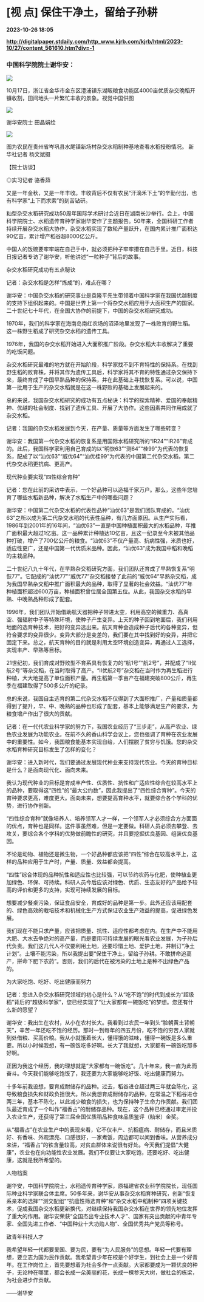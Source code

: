 # [视 点] 保住干净土，留给子孙耕

**2023-10-26 18:05**

**http://digitalpaper.stdaily.com/http_www.kjrb.com/kjrb/html/2023-10/27/content_561610.htm?div=-1**

### 中国科学院院士谢华安：

![](http://digitalpaper.stdaily.com/http_www.kjrb.com/kjrb/images/2023-10/27/05/3549541_wangjj_1698310661860_b.jpg)

10月17日，浙江省金华市金东区澧浦镇东湖畈粮食功能区4000亩优质杂交晚稻开镰收割，田间地头一片繁忙丰收的景象。视觉中国供图

![](http://digitalpaper.stdaily.com/http_www.kjrb.com/kjrb/images/2023-10/27/05/3552301_zhangjy_1698328826234_b.jpg)

谢华安院士 田晶娟绘

![](http://digitalpaper.stdaily.com/http_www.kjrb.com/kjrb/images/2023-10/27/05/3546149_wangjj_1698310697523_b.jpg)

图为农民在贵州省岑巩县水尾镇新场村杂交水稻制种基地查看水稻授粉情况。 新华社记者 杨文斌摄

【院士访谈】

 ◎实习记者 骆香茹

 又是一年金秋，又是一年丰收。丰收背后不仅有农民“汗滴禾下土”的辛勤付出，也有科学家“上下而求索”的刻苦钻研。

 籼型杂交水稻研究成功50周年国际学术研讨会近日在湖南长沙举行。会上，中国科学院院士、水稻遗传育种学家谢华安作了主题报告。50年来，全国科研工作者持续开展杂交水稻大协作，杂交水稻实现了数轮产量跃升，在国内累计推广面积达90亿亩，累计增产稻谷超8000亿公斤。

 中国人的饭碗要牢牢端在自己手中，就必须把种子牢牢攥在自己手里。近日，科技日报记者专访了谢华安，听他讲述“一粒种子”背后的故事。

 杂交水稻研究成功有五点秘诀

 记者：杂交水稻是怎样“炼成”的，难点在哪？

 谢华安：中国杂交水稻的研究事业是袁隆平先生带领着中国科学家在我国优越制度的支持下组织起来的。中国是世界上第一个将杂交水稻应用于大面积生产的国家。二十世纪七十年代，在全国大协作的前提下，中国的杂交水稻研究成功。

 1970年，我们的科学家在海南岛南红农场的沼泽地里发现了一株败育的野生稻。这一株野生稻成了研究杂交水稻的遗传工具。

 1976年，我国的杂交水稻开始进入大面积推广阶段。杂交水稻大丰收解决了重要的吃饭问题。

 杂交水稻研究最难的地方就在开始阶段，科学家找不到不育特性的保持系。在找到野生稻的败育株，并将其作为遗传工具后，科学家将其不育的特性通过杂交保持下来，最终育成了中国早熟品种的保持系，并在此基础上寻找恢复系。可以说，中国第一批用于生产的杂交水稻就是在这一株野败的基础上发展起来的。

 总的来说，我国杂交水稻研究的成功有五点秘诀：科学的探索精神、爱国的奉献精神、优越的社会制度、找到了遗传工具、开展了大协作。这些因素共同作用成就了杂交水稻。

 记者：我国的杂交水稻发展到今天，在产量、质量等方面发生了哪些转变？

 谢华安：我国第一代杂交水稻的恢复系是用国际水稻研究所的“IR24”“IR26”育成的。此后，我国科学家利用自己育成的以“明恢63”“测64”“桂99”为代表的恢复系，配成了以“汕优63”“威优64”“汕优桂99”为代表的中国第二代杂交水稻，第二代杂交水稻更抗病、更高产。

 现代种业要实现“四性综合育种”

 记者：您在此前的采访中表示，一个好品种可以造福千家万户。那么，这些年您培育了哪些水稻新品种，解决了水稻生产中的哪些问题？

 谢华安：中国第二代杂交水稻的代表性品种“汕优63”是我们团队育成的。“汕优63”之所以成为第二代杂交水稻的代表性品种，有几方面原因。从生产实际看，1986年到2001年的16年间，“汕优63”一直是中国种植面积最大的水稻品种，年推广面积最大超过1亿亩。这一品种累计种植达10亿亩，且这一纪录至今未被其他品种打破，增产了700亿公斤的粮食。“汕优63”不仅产量高、抗病性强，米质也好，适应性更广，还是中国第一代优质米品种。因此，“汕优63”成为我国中稻和晚稻的主栽品种。

 二十世纪八九十年代，在早熟杂交稻研究方面，我们团队还育成了早熟恢复系“明恢77”。它配成的“汕优77”“威优77”杂交稻接替了此前的“威优64”早熟杂交稻，成为我国早熟杂交稻中推广面积最大的品种，取得了显著的社会效益。“汕优77”年种植面积超过600万亩，种植面积曾位居全国第五位。从此，我国杂交水稻的早熟、中晚熟品种形成了配套。

 1996年，我们团队开始借助航天器把种子带进太空，利用高空的微重力、高真空、强辐射中子等特殊环境，使种子产生变异。上天的种子回到地面后，我们利用地面的选育种技术，把好的变异选出来。航天育种会造成种子后代的各种变异，但符合要求的变异很少。变异大部分是变差的，我们要在其中找到好的变异，并把它固定下来。总之，航天育种的目的就是利用太空环境创造变异，再通过人工选择，实现丰产、早熟等目标。

 21世纪初，我们育成对野败型不育系具有恢复力的“航1号”“航2号”，并配成了“Ⅱ优航2号”等杂交稻，在当时取得了高产。“Ⅱ优航2号”杂交稻在当时作为再生稻进行种植，大大地提高了单位面积产量。再生稻第一季亩产在福建突破800公斤，再生季在福建取得了500多公斤的纪录。

 总的来说，我国自主选育的第二代杂交水稻不仅得到了大面积推广，产量和质量都得到了提升，早、中、晚熟的品种也形成了配套，基本上能够满足生产的要求，为粮食增产作出了很大的贡献。

 记者：在一代代农业科学家的努力下，我国农业经历了“三步走”，从高产农业、绿色农业发展为功能农业。在前不久的香山科学会议上，您也强调了育种在农业发展中的重要性。如今，我国粮食能基本实现自给，人们摆脱了贫穷与饥饿。您的杂交水稻育种研究目标发生了怎样的变化？

 谢华安：进入新时代，我们要通过发展现代种业来支持现代农业。今天的育种目标是什么？是面向现代化、面向未来。

 我认为现代种业的目标是育成丰产性、优质性、抗性和广适应性综合在较高水平上的品种，要取得这“四性”的“最大公约数”，因此我提出了“四性综合育种”。今天的育种要求更高，难度更大。面向未来，想要提高育种水平，就要综合各个学科的优势，进行协作创新。

 “四性综合育种”就像培养人、培养领军人才一样，一个领军人才必须综合方方面面的优点，育种也是同样。这件事虽然难，但是一定要做。科研人员必须去攀登、去攻关，要综合各个学科的优势做前瞻性的研究，并且要挖掘优良基因、组装优良基因。

 不论是动物、植物还是微生物，一个好品种都应该把“四性”综合在较高水平上，这样的品种应用于生产时，产量、质量、效益都会提高。

 “四性”综合体现的品种抗性和适应性也比较强，可以节约农药与化肥，使种植业更加绿色、环保、可持续。科研人员今后应该对绿色、优质、生态友好的产品给予较高的评价和更多的支持，实现可持续发展的目标。

 想要减少餐桌污染，保证食品安全，育成好的品种是第一步。此外还应该用配套的、绿色高效的栽培技术和机械化生产方式保证农业生产效益的提高，促进绿色发展。

 我们现在不能只求产量，应该把质量、抗性、适应性都考虑在内。在生产中不能用大肥、大水去争绝对的高产量，而是要用可持续发展的眼光看农业发展，为子孙后代负责。我们这几代人不仅要利用土地，还要珍惜土地、爱护土地，并制订“净土计划”。土壤不能污染，所以我提出要“保住干净土，留给子孙耕。不敢拼命追高产，拼命下肥下农药”。否则，我们的后代在被污染的土地上是种不出绿色产品的。

 为大家吃饱、吃好、吃出健康而努力

 记者：您进入杂交水稻研究领域的初心是什么？从“吃不饱”的时代到成长为“超级稻”背后的“超级科学家”，您已经实现了“让大家都有一碗饭吃”的梦想。您还有什么新的愿望？

 谢华安：我出生在农村，从小在农村长大。我看到过农民一年到头“脸朝黄土背朝天”，辛苦一年还吃不饱的经历。那时一到每年的四五月份，吃不饱的穷苦人家就到处借粮、买高价粮。我从小就饿着长大，懂得饿的滋味，懂得一碗饭是多么重要。所以小时候我想，有一碗饭吃多好啊。长大了我就想，大家都有一碗饭吃那多好啊。

 正因为我这个经历，我的理想就是“大家都有一碗饭吃”。几十年来，我一直为此而奋斗。今天我们能够吃饱饭了，我还要为大家能够吃好饭、吃出健康而努力。

 十多年前我设想，要育成耐储存的品种。过去，稻谷进仓超过两三年就会陈化，这导致粮食损失和财政负担很大。所以我想育成耐储存的品种，在常温之下稻谷进仓两三年，基本不陈化，以此减少粮食的损失，也为保持种子生命力作贡献。我们团队最近育成了一个叫作“福香占”的耐储存品种。现在，这个品种已经通过审定并投入农业生产，还获得了第三届全国优质稻品种食味品质鉴评（籼米）金奖。

 从“福香占”在农业生产中的表现来看，它不仅丰产、抗稻瘟病、耐储存，而且米质好、有香味、外观漂亮、口感很好，一家煮饭，周边都可以闻到香味。从营养成分来讲，“福香占”的铁含量较高，对贫血群体来说很有好处。今天我们提倡“大健康”，农业也在向功能性农业发展。我们不仅要让大家吃饱，还要吃好、吃出健康，这就是我所希望的。

 人物档案

 谢华安，中国科学院院士，水稻遗传育种学家，原福建省农业科学院院长，现任国际种业科学家联合体主席。50多年来，谢华安从事杂交水稻育种研究，创新“恢复系亲本的选择”“测交配组”“抗瘟性筛选育种”和“杂交水稻中稻制种”四项关键技术，促成我国杂交水稻更新换代，对继续保持我国杂交水稻在世界的领先地位发挥了重大的作用。谢华安荣获“全国杰出专业技术人才”、国家有突出贡献的中青年专家、全国先进工作者、“中国种业十大功勋人物”、全国优秀共产党员等称号。

 致青年科技人才

 我希望年轻一代都要爱国、要为民，要有“为人民服务”的思想。年轻一代要有理想，要立志为国为民作贡献。我希望青少年在校是个好学生，到社会上是一个好青年。在工作岗位上，首先要想着为社会多作一点贡献。大家都要成为一颗优良的种子，无论种在哪里，都会长成一朵美丽的花，长成一棵参天大树，做社会的栋梁，为社会进步作贡献。

 ——谢华安